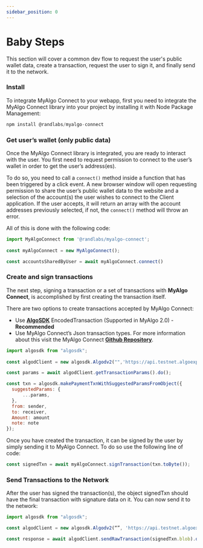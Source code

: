 ```yaml
---
sidebar_position: 0
---
```


# Baby Steps

This section will cover a common dev flow to request the user's public wallet data, create a transaction, request the user to sign it, and finally send it to the network.

### Install

To integrate MyAlgo Connect to your webapp, first you need to integrate the MyAlgo Connect library into your project by installing it with Node Package Management:

```jsx
npm install @randlabs/myalgo-connect
```

### Get user’s wallet (only public data)

Once the MyAlgo Connect library is integrated, you are ready to interact with the user.
You first need to request permission to connect to the user’s wallet in order to get the user’s address(es).

To do so, you need to call a `connect()` method inside a function that has been triggered by a click event. A new browser window will open requesting permission to share the user’s public wallet data to the website and a selection of the account(s) the user wishes to connect to the Client application. If the user accepts, it will return an array with the account addresses previously selected, if not, the `connect()` method will throw an error.

All of this is done with the following code:

```jsx
import MyAlgoConnect from '@randlabs/myalgo-connect';
 
const myAlgoConnect = new MyAlgoConnect();

const accountsSharedByUser = await myAlgoConnect.connect()
```

### Create and sign transactions

The next step, signing a transaction or a set of transactions with **MyAlgo Connect**, is accomplished by first creating the transaction itself.

There are two options to create transactions accepted by MyAlgo Connect:

* Use **[AlgoSDK](https://www.npmjs.com/package/algosdk)** EncodedTransaction (Supported in MyAlgo 2.0) - **Recommended**
* Use MyAlgo Connect’s Json transaction types. For more information about this visit the MyAlgo Connect **[Github Repository](https://github.com/randlabs/myalgo-connect)**.

```jsx
import algosdk from "algosdk";
  
const algodClient = new algosdk.Algodv2("",'https://api.testnet.algoexplorer.io', '');

const params = await algodClient.getTransactionParams().do();

const txn = algosdk.makePaymentTxnWithSuggestedParamsFromObject({
  suggestedParams: {
      ...params,
  },
  from: sender,
  to: receiver,
  Amount: amount
  note: note
});
```

Once you have created the transaction, it can be signed by the user by simply sending it to MyAlgo Connect. To do so use the following line of code: 

```jsx
const signedTxn = await myAlgoConnect.signTransaction(txn.toByte());
```

### Send Transactions to the Network

After the user has signed the transaction(s), the object signedTxn should have the final transaction with signature data on it. You can now send it to the network:


```jsx
import algosdk from "algosdk";

const algodClient = new algosdk.Algodv2(“”, 'https://api.testnet.algoexplorer.io', '');

const response = await algodClient.sendRawTransaction(signedTxn.blob).do();
```
